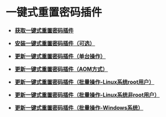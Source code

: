 # 一键式重置密码插件<a name="ecs_13_0106"></a>

-   **[获取一键式重置密码插件](获取一键式重置密码插件.md)**  

-   **[安装一键式重置密码插件（可选）](安装一键式重置密码插件（可选）.md)**  

-   **[更新一键式重置密码插件（单台操作）](更新一键式重置密码插件（单台操作）.md)**  

-   **[更新一键式重置密码插件（AOM方式）](更新一键式重置密码插件（AOM方式）.md)**  

-   **[更新一键式重置密码插件（批量操作-Linux系统root用户）](更新一键式重置密码插件（批量操作-Linux系统root用户）.md)**  

-   **[更新一键式重置密码插件（批量操作-Linux系统非root用户）](更新一键式重置密码插件（批量操作-Linux系统非root用户）.md)**  

-   **[更新一键式重置密码插件（批量操作-Windows系统）](更新一键式重置密码插件（批量操作-Windows系统）.md)**  


